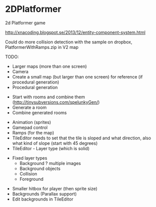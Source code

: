 2DPlatformer
============

2d Platformer game



http://xnacoding.blogspot.se/2013/12/entity-component-system.html
 
Could do more collision detection with the sample on dropbox,
PlatformerWithRamps.zip in V2 map

TODO:
* Larger maps (more than one screen)
* Camera
* Create a small map (but larger than one screen) for reference (if procedural generation)
* Procedural generation
 - Start with rooms and combine them (http://tinysubversions.com/spelunkyGen/)
 - Generate a room
 - Combine generated rooms
* Animation (sprites)
* Gamepad control
* Ramps (for the map)
* TileEditor needs to set that the tile is sloped and what direction, also what kind of slope (start with 45 degrees)
* TileEditor - Layer type (which is solid)
 - Fixed layer types 
   - Background ? multiple images
   - Background objects
   - Collision
   - Foreground
* Smaller hitbox for player (then sprite size)
* Backgrounds (Parallax support)
* Edit backgrounds in TileEditor
